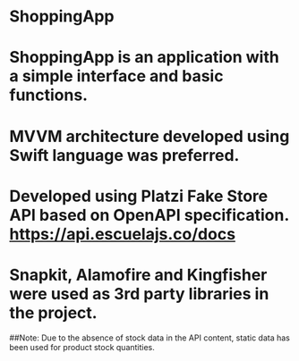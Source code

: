 # ShoppingApp



# ShoppingApp is an application with a simple interface and basic functions.

# MVVM architecture developed using Swift language was preferred.

# Developed using Platzi Fake Store API based on OpenAPI specification. https://api.escuelajs.co/docs
# Snapkit, Alamofire and Kingfisher were used as 3rd party libraries in the project.

##Note: Due to the absence of stock data in the API content, static data has been used for product stock quantities.
